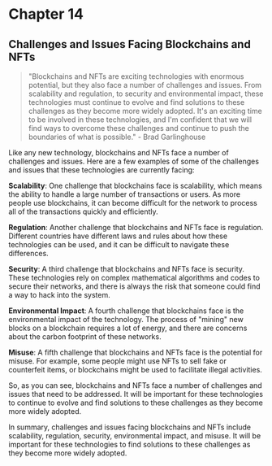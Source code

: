 # Chapter 14

## Challenges and Issues Facing Blockchains and NFTs

> "Blockchains and NFTs are exciting technologies with enormous potential, but they also face a number of challenges and issues. From scalability and regulation, to security and environmental impact, these technologies must continue to evolve and find solutions to these challenges as they become more widely adopted. It's an exciting time to be involved in these technologies, and I'm confident that we will find ways to overcome these challenges and continue to push the boundaries of what is possible." - Brad Garlinghouse

Like any new technology, blockchains and NFTs face a number of challenges and issues. Here are a few examples of some of the challenges and issues that these technologies are currently facing:

**Scalability**: One challenge that blockchains face is scalability, which means the ability to handle a large number of transactions or users. As more people use blockchains, it can become difficult for the network to process all of the transactions quickly and efficiently.

**Regulation**: Another challenge that blockchains and NFTs face is regulation. Different countries have different laws and rules about how these technologies can be used, and it can be difficult to navigate these differences.

**Security**: A third challenge that blockchains and NFTs face is security. These technologies rely on complex mathematical algorithms and codes to secure their networks, and there is always the risk that someone could find a way to hack into the system.

**Environmental Impact**: A fourth challenge that blockchains face is the environmental impact of the technology. The process of "mining" new blocks on a blockchain requires a lot of energy, and there are concerns about the carbon footprint of these networks.

**Misuse**: A fifth challenge that blockchains and NFTs face is the potential for misuse. For example, some people might use NFTs to sell fake or counterfeit items, or blockchains might be used to facilitate illegal activities.

So, as you can see, blockchains and NFTs face a number of challenges and issues that need to be addressed. It will be important for these technologies to continue to evolve and find solutions to these challenges as they become more widely adopted.

In summary, challenges and issues facing blockchains and NFTs include scalability, regulation, security, environmental impact, and misuse. It will be important for these technologies to find solutions to these challenges as they become more widely adopted.
